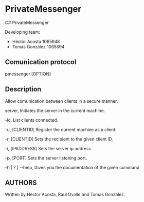 # PrivateMessenger
C# PrivateMessenger

Developing team:
* Héctor Acosta 1065948
* Tomas González 1065894 

## Comunication protocol
pmessenger [OPTION]

## Description
Allow comunication between clients in a secure manner.

  server, 
  Initiates the server in the current machine.

  -lc,
  List clients connected.
  
  -u, [CLIENTID]
  Register the current machine as a client.
  
  -r, [CLIENTID]
  Sets the recipient to the given client ID.

  -i, [IPADDRESS]
  Sets the server ip address.

  -p, [PORT]
  Sets the server listening port.
  
  -h | ? | --help,
  Gives you the documentation of the given command

## AUTHORS
Written by Héctor Acosta, Raul Ovalle and Tomas González.
